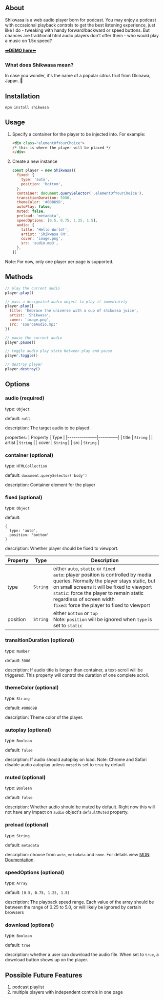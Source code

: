 ## About

Shikwasa is a web audio player born for podcast. You may enjoy a podcast with occasional playback controls to get the best listening experience, just like I do - tweaking with handy forward/backward or speed buttons. But chances are traditional html audio players don't offer them - who would play a music on 1.5x speed?

[**➡️DEMO here⬅️**](https://jessuni.github.io/shikwasa/)

### What does Shikwasa mean?

In case you wonder, it's the name of a popular citrus fruit from Okinawa, Japan. 🍊

## Installation
`npm install shikwasa`

## Usage
1. Specify a container for the player to be injected into. For example:
   ```html
   <div class="elementOfYourChoice">
   /* this is where the player will be placed */
   </div>
   ```
2. Create a new instance
   ```javascript
   const player = new Shikwasa({
     fixed: {
       type: 'auto',
       position: 'bottom',
     },
     container: document.querySelector('.elementOfYourChoice'),
     transitionDuration: 5000,
     themeColor: '#00869B',
     autoPlay: false,
     muted: false,
     preload: 'metadata',
     speedOptions: [0.5, 0.75, 1.25, 1.5],
     audio: {
       title: 'Hello World!',
       artist: 'Shikwasa FM',
       cover: 'image.png',
       src: 'audio.mp3',
     },
   })
   ```

Note: For now, only one player per page is supported.

## Methods

```javascript
// play the current audio
player.play()

// pass a designated audio object to play it immediately
player.play({
  title: 'Embrace the universe with a cup of shikwasa juice',
  artist: 'Shikwasa',
  cover: 'image.png',
  src: 'sourceAudio.mp3'
})

// pause the current audio
player.pause()

// toggle audio play state between play and pause
player.toggle()

// destroy player
player.destroy()
```

## Options

### audio (required)

type: `Object`

default: `null`

description: The target audio to be played.

properties:
| Property      | Type     |
|---------------|----------|
| title         | `String` |
| artist        | `String` |
| cover         | `String` |
| src           | `String` |


### container (optional)

type: `HTMLCollection`

default: `document.querySelector('body')`

description: Container element for the player

### fixed (optional)

type: `Object`

default:
```
{
  type: 'auto',
  position: 'bottom'
}
```

description: Whether player should be fixed to viewport.

| Property      | Type     |  Description                             |
|---------------|----------|------------------------------------------|
| type          | `String` |  either `auto`, `static` or `fixed` <br>`auto`: player position is controlled by media queries. Normally the player stays static, but on small screens it will be fixed to viewport<br>`static`: force the player to remain static regardless of screen width<br>`fixed`: force the player to fixed to viewport |
| position      | `String` | either `bottom` or `top` <br>Note: `position` will be ignored when `type` is set to `static`         |

### transitionDuration (optional)

type: `Number`

default: `5000`

description: If audio title is longer than container, a text-scroll will be triggered. This property will control the duration of one complete scroll.

### themeColor (optional)

type: `String`

default: `#00869B`

description: Theme color of the player.

### autoplay (optional)

type: `Boolean`

default: `false`

description: If audio should autoplay on load. Note: Chrome and Safari disable audio autoplay unless `muted` is set to `true` by default


### muted (optional)

type: `Boolean`

default: `false`

description: Whether audio should be muted by default. Right now this will not have any impact on `audio` object's `defaultMuted` property.

### preload (optional)

type: `String`

default: `metadata`

description: choose from `auto`, `metadata` and `none`. For details view [MDN Doumentation](https://developer.mozilla.org/en-US/docs/Web/HTML/Element/audio#attr-preload).

### speedOptions (optional)

type: `Array`

default: `[0.5, 0.75, 1.25, 1.5]`

description: The playback speed range. Each value of the array should be between the range of 0.25 to 5.0, or will likely be ignored by certain browsers

### download (optional)

type: `Boolean`

default: `true`

description: whether a user can download the audio file. When set to `true`, a download button shows up on the player.

## Possible Future Features
1. podcast playlist
2. multiple players with independent controls in one page
